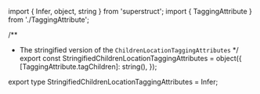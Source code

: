 import { Infer, object, string } from 'superstruct';
import { TaggingAttribute } from './TaggingAttribute';

/**
 * The stringified version of the `ChildrenLocationTaggingAttributes`
 */
export const StringifiedChildrenLocationTaggingAttributes = object({
  [TaggingAttribute.tagChildren]: string(),
});

export type StringifiedChildrenLocationTaggingAttributes = Infer<typeof StringifiedChildrenLocationTaggingAttributes>;
